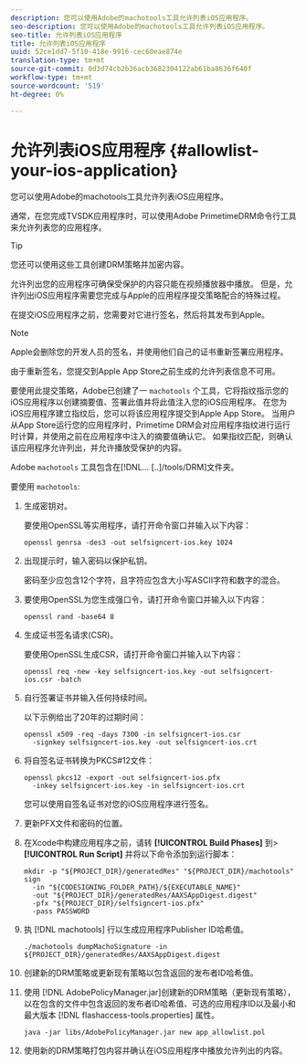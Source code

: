 ```yaml
---
description: 您可以使用Adobe的machotools工具允许列表iOS应用程序。
seo-description: 您可以使用Adobe的machotools工具允许列表iOS应用程序。
seo-title: 允许列表iOS应用程序
title: 允许列表iOS应用程序
uuid: 52ce1dd7-5f10-418e-9916-cec60eae874e
translation-type: tm+mt
source-git-commit: 0d3d74cb2b36acb3682304122ab61ba8636f640f
workflow-type: tm+mt
source-wordcount: '519'
ht-degree: 0%

---
```



# 允许列表iOS应用程序 {#allowlist-your-ios-application}

您可以使用Adobe的machotools工具允许列表iOS应用程序。

通常，在您完成TVSDK应用程序时，可以使用Adobe PrimetimeDRM命令行工具来允许列表您的应用程序。

>[!TIP]
>
>您还可以使用这些工具创建DRM策略并加密内容。

允许列出您的应用程序可确保受保护的内容只能在视频播放器中播放。 但是，允许列出iOS应用程序需要您完成与Apple的应用程序提交策略配合的特殊过程。

在提交iOS应用程序之前，您需要对它进行签名，然后将其发布到Apple。

>[!NOTE]
>
>Apple会删除您的开发人员的签名，并使用他们自己的证书重新签署应用程序。

由于重新签名，您提交到Apple App Store之前生成的允许列表信息不可用。

要使用此提交策略，Adobe已创建了一 `machotools` 个工具，它将指纹指示您的iOS应用程序以创建摘要值、签署此值并将此值注入您的iOS应用程序。 在您为iOS应用程序建立指纹后，您可以将该应用程序提交到Apple App Store。 当用户从App Store运行您的应用程序时，Primetime DRM会对应用程序指纹进行运行时计算，并使用之前在应用程序中注入的摘要值确认它。 如果指纹匹配，则确认该应用程序允许列出，并允许播放受保护的内容。

Adobe `machotools` 工具包含在[!DNL... [..]/tools/DRM]文件夹。

要使用 `machotools`:

1. 生成密钥对。

   要使用OpenSSL等实用程序，请打开命令窗口并输入以下内容：

   ```shell
   openssl genrsa -des3 -out selfsigncert-ios.key 1024
   ```

1. 出现提示时，输入密码以保护私钥。

   密码至少应包含12个字符，且字符应包含大小写ASCII字符和数字的混合。
1. 要使用OpenSSL为您生成强口令，请打开命令窗口并输入以下内容：

   ```shell
   openssl rand -base64 8
   ```

1. 生成证书签名请求(CSR)。

   要使用OpenSSL生成CSR，请打开命令窗口并输入以下内容：

   ```shell
   openssl req -new -key selfsigncert-ios.key -out selfsigncert-ios.csr -batch
   ```

1. 自行签署证书并输入任何持续时间。

   以下示例给出了20年的过期时间：

   ```shell
   openssl x509 -req -days 7300 -in selfsigncert-ios.csr  
     -signkey selfsigncert-ios.key -out selfsigncert-ios.crt
   ```

1. 将自签名证书转换为PKCS#12文件：

   ```shell
   openssl pkcs12 -export -out selfsigncert-ios.pfx  
     -inkey selfsigncert-ios.key -in selfsigncert-ios.crt
   ```

   您可以使用自签名证书对您的iOS应用程序进行签名。

1. 更新PFX文件和密码的位置。
1. 在Xcode中构建应用程序之前，请转 **[!UICONTROL Build Phases]** 到> **[!UICONTROL Run Script]** 并将以下命令添加到运行脚本：

   ```shell
   mkdir -p "${PROJECT_DIR}/generatedRes" "${PROJECT_DIR}/machotools" sign  
     -in "${CODESIGNING_FOLDER_PATH}/${EXECUTABLE_NAME}"  
     -out "${PROJECT_DIR}/generatedRes/AAXSAppDigest.digest"  
     -pfx "${PROJECT_DIR}/selfsigncert-ios.pfx"  
     -pass PASSWORD
   ```

1. 执 [!DNL machotools] 行以生成应用程序Publisher ID哈希值。

   ```shell
   ./machotools dumpMachoSignature -in ${PROJECT_DIR}/generatedRes/AAXSAppDigest.digest
   ```

1. 创建新的DRM策略或更新现有策略以包含返回的发布者ID哈希值。
1. 使用 [!DNL AdobePolicyManager.jar]创建新的DRM策略（更新现有策略），以在包含的文件中包含返回的发布者ID哈希值、可选的应用程序ID以及最小和最大版本 [!DNL flashaccess-tools.properties] 属性。

   ```shell
   java -jar libs/AdobePolicyManager.jar new app_allowlist.pol
   ```

1. 使用新的DRM策略打包内容并确认在iOS应用程序中播放允许列出的内容。

